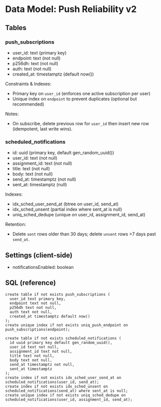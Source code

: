 # Data Model: Push Reliability v2

## Tables

### push_subscriptions
- user_id: text (primary key)
- endpoint: text (not null)
- p256dh: text (not null)
- auth: text (not null)
- created_at: timestamptz (default now())

Constraints & Indexes:
- Primary key on `user_id` (enforces one active subscription per user)
- Unique index on `endpoint` to prevent duplicates (optional but recommended)

Notes:
- On subscribe, delete previous row for `user_id` then insert new row (idempotent, last write wins).

### scheduled_notifications
- id: uuid (primary key, default gen_random_uuid())
- user_id: text (not null)
- assignment_id: text (not null)
- title: text (not null)
- body: text (not null)
- send_at: timestamptz (not null)
- sent_at: timestamptz (null)

Indexes:
- idx_sched_user_send_at (btree on user_id, send_at)
- idx_sched_unsent (partial index where sent_at is null)
- uniq_sched_dedupe (unique on user_id, assignment_id, send_at)

Retention:
- Delete `sent` rows older than 30 days; delete `unsent` rows >7 days past `send_at`.

## Settings (client-side)
- notificationsEnabled: boolean

## SQL (reference)
```
create table if not exists push_subscriptions (
  user_id text primary key,
  endpoint text not null,
  p256dh text not null,
  auth text not null,
  created_at timestamptz default now()
);
create unique index if not exists uniq_push_endpoint on push_subscriptions(endpoint);

create table if not exists scheduled_notifications (
  id uuid primary key default gen_random_uuid(),
  user_id text not null,
  assignment_id text not null,
  title text not null,
  body text not null,
  send_at timestamptz not null,
  sent_at timestamptz
);
create index if not exists idx_sched_user_send_at on scheduled_notifications(user_id, send_at);
create index if not exists idx_sched_unsent on scheduled_notifications(send_at) where sent_at is null;
create unique index if not exists uniq_sched_dedupe on scheduled_notifications(user_id, assignment_id, send_at);
```

